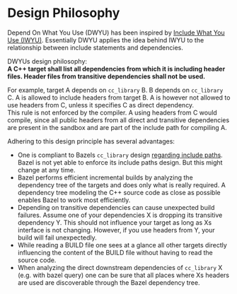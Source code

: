 # Design Philosophy

Depend On What You Use (DWYU) has been inspired by [Include What You Use (IWYU)](https://github.com/include-what-you-use/include-what-you-use).
Essentially DWYU applies the idea behind IWYU to the relationship between include statements and dependencies.

DWYUs design philosophy: \
**A C++ target shall list all dependencies from which it is including header files.
Header files from transitive dependencies shall not be used.**

For example, target A depends on `cc_library` B. B depends on `cc_library` C.
A is allowed to include headers from target B.
A is however not allowed to use headers from C, unless it specifies C as direct dependency. \
This rule is not enforced by the compiler.
A using headers from C would compile, since all public headers from all direct and transitive dependencies are present in the sandbox and are part of the include path for compiling A.

Adhering to this design principle has several advantages:

- One is compliant to Bazels `cc_library` design [regarding include paths](https://bazel.build/reference/be/c-cpp#hdrs).
  Bazel is not yet able to enforce its include paths design.
  But this might change at any time.
- Bazel performs efficient incremental builds by analyzing the dependency tree of the targets and does only what is really required.
  A dependency tree modeling the C++ source code as close as possible enables Bazel to work most efficiently.
- Depending on transitive dependencies can cause unexpected build failures.
  Assume one of your dependencies X is dropping its transitive dependency Y.
  This should not influence your target as long as Xs interface is not changing.
  However, if you use headers from Y, your build will fail unexpectedly.
- While reading a BUILD file one sees at a glance all other targets directly influencing the content of the BUILD file without having to read the source code.
- When analyzing the direct downstream dependencies of `cc_library` X (e.g. with bazel query) one can be sure that all places where Xs headers are used are discoverable through the Bazel dependency tree.
